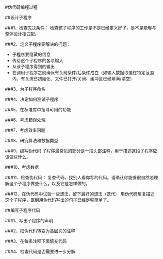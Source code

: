 #伪代码编程过程

##设计子程序

###1、检查先决条件：
检查该子程序的工作是不是已经定义好了，是不是能够与整体设计相匹配。

###2、定义子程序要解决的问题：
* 子程序要隐藏的信息
* 传给这个子程序的各项输入
* 从该子程序得到的输出
* 在调用子程序之前确保有关前条件/后条件成立（如输入数据取值在特定范围内、有关流已初始化、文件已打开/关闭、缓冲区已经填满/清空）

###3、为子程序命名

###4、决定如何测试子程序

###5、在标准库中搜寻可用的功能

###6、考虑错误处理

###7、考虑效率问题

###8、研究算法和数据类型

###9、编写伪代码
子程序最常见的部分是一段头部注释，用于描述这段子程序应该做些什么。

###10、考虑数据

###11、检查伪代码：
复查代码，找别人看你写的代码。请确认你能够很自然地理解这个子程序做些什么，以及它是怎样做的。

###12、在伪代码中试验一些想法，留下最好的想法（迭代）
用伪代码反复描述这个子程序，直到用伪代码写出的句子已经足够简单了。


##编写子程序代码

###1、写出子程序的声明

###2、把伪代码转变为高层次的注释

###3、在每条注释下面填充代码

###4、检查代码是否需要进一步分解

